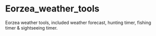 # Eorzea_weather_tools
Eorzea weather tools, included weather forecast, hunting timer, fishing timer &amp; sightseeing timer.
